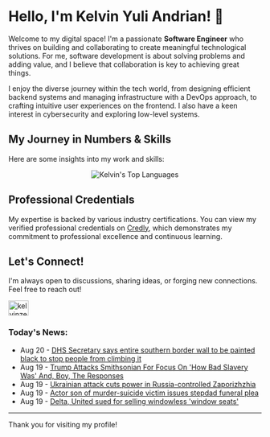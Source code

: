 # Hello, I'm Kelvin Yuli Andrian! 👋

Welcome to my digital space! I'm a passionate **Software Engineer** who thrives on building and collaborating to create meaningful technological solutions. For me, software development is about solving problems and adding value, and I believe that collaboration is key to achieving great things.

I enjoy the diverse journey within the tech world, from designing efficient backend systems and managing infrastructure with a DevOps approach, to crafting intuitive user experiences on the frontend. I also have a keen interest in cybersecurity and exploring low-level systems.

## My Journey in Numbers & Skills

Here are some insights into my work and skills:

<p align="center">
  <img src="https://github-readme-stats.vercel.app/api/top-langs/?username=kelvinzer0&layout=compact&theme=radical" alt="Kelvin's Top Languages" />
</p>

## Professional Credentials

My expertise is backed by various industry certifications. You can view my verified professional credentials on [Credly](https://www.credly.com/users/kelvin-yuli-andrian/badges), which demonstrates my commitment to professional excellence and continuous learning.

## Let's Connect!

I'm always open to discussions, sharing ideas, or forging new connections. Feel free to reach out!

<p align="left">
    <a href="https://linkedin.com/in/kelvinzero" target="blank"><img align="center" src="https://cdn.jsdelivr.net/npm/simple-icons@3.0.1/icons/linkedin.svg" alt="kelvinzero" height="30" width="40" /></a>
</p>

### Today's News:

<!-- feed start -->
- Aug 20 - [DHS Secretary says entire southern border wall to be painted black to stop people from climbing it](https://www.yahoo.com/news/articles/dhs-secretary-says-entire-southern-002106684.html)
- Aug 19 - [Trump Attacks Smithsonian For Focus On 'How Bad Slavery Was' And, Boy, The Responses](https://www.yahoo.com/news/articles/trump-attacks-smithsonian-focus-bad-221253591.html)
- Aug 19 - [Ukrainian attack cuts power in Russia-controlled Zaporizhzhia](https://www.yahoo.com/news/articles/ukrainian-attack-cuts-power-russia-215029149.html)
- Aug 19 - [Actor son of murder-suicide victim issues stepdad funeral plea](https://www.yahoo.com/entertainment/tv/articles/actor-son-murder-suicide-victim-213801485.html)
- Aug 19 - [Delta, United sued for selling windowless 'window seats'](https://finance.yahoo.com/news/delta-united-sued-selling-windowless-211317184.html)
<!-- feed end -->

---

Thank you for visiting my profile!
